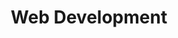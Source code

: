 ---
title: Web Development
intro: 
  title: Don't just get a coder, get the whole package 
  text: Your website is your business, let's create something great for your customers and for you. 
features: 
- title: No-stress edits
  text: |-
    I strongly believe that your website should be simple to edit. I make every single piece of content editable down to the links on the menu. Everything is customized to your exact needs and you get a guide and a training session to set you up for success. 
  image: 
- title: High performance, low maintenance 
  text: |- 
    With my proprietary stack you get the bleeding edge in web, which includes fast loading pages, top-notch security, and low to no-cost hosting. Don't worry about updates or crashes: my sites are built to last. The only thing you'll need to update is your content. 
  image: 
- title: Everything else you never knew you needed
  text: |-
    Ad pixels, WCAG, Analytics, SEO, UX, and CCPA are all confusing industry jargon I've mastered. Due to my long career embedded in marketing and digital teams, I know exactly what you need to run ads on your page, comply with privacy and disability regs, and monitor the performance of you page. 
  image:       
---